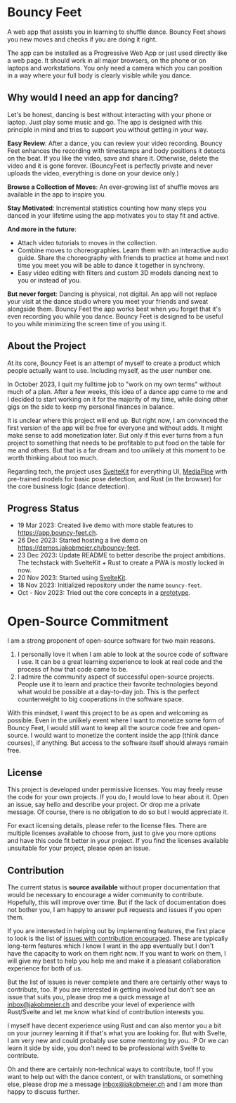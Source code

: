 # Bouncy Feet

A web app that assists you in learning to shuffle dance. Bouncy Feet shows you
new moves and checks if you are doing it right.

The app can be installed as a Progressive Web App or just used directly like a
web page. It should work in all major browsers, on the phone or on laptops and
workstations. You only need a camera which you can position in a way where your
full body is clearly visible while you dance.

## Why would I need an app for dancing?

Let's be honest, dancing is best without interacting with your phone or laptop.
Just play some music and go. The app is designed with this principle in mind and
tries to support you without getting in your way.

**Easy Review**: After a dance, you can review your video recording. Bouncy Feet
enhances the recording with timestamps and body positions it detects on the
beat. If you like the video, save and share it. Otherwise, delete the video and
it is gone forever. (BouncyFeet is perfectly private and never uploads the
video, everything is done on your device only.)

**Browse a Collection of Moves**: An ever-growing list of shuffle moves are
available in the app to inspire you.

**Stay Motivated**: Incremental statistics counting how many steps you danced in
your lifetime using the app motivates you to stay fit and active.

**And more in the future**:
- Attach video tutorials to moves in the collection.
- Combine moves to choreographies. Learn them with an interactive audio guide.
  Share the choreography with friends to practice at home and next time you meet
  you will be able to dance it together in synchrony.
- Easy video editing with filters and custom 3D models dancing next to you or
  instead of you.

**But never forget**: Dancing is physical, not digital. An app will not replace
your visit at the dance studio where you meet your friends and sweat alongside
them. Bouncy Feet the app works best when you forget that it's even recording
you while you dance. Bouncy Feet is designed to be useful to you while
minimizing the screen time of you using it.

## About the Project

At its core, Bouncy Feet is an attempt of myself to create a product which
people actually want to use. Including myself, as the user number one.

In October 2023, I quit my fulltime job to "work on my own terms" without much
of a plan. After a few weeks, this idea of a dance app came to me and I decided
to start working on it for the majority of my time, while doing other gigs on the
side to keep my personal finances in balance.

It is unclear where this project will end up. But right now, I am convinced the
first version of the app will be free for everyone and without adds. It might
make sense to add monetization later. But only if this ever turns from a fun
project to something that needs to be profitable to put food on the table for me
and others. But that is a far dream and too unlikely at this moment to be worth
thinking about too much.

Regarding tech, the project uses [SvelteKit](https://kit.svelte.dev/) for
everything UI, [MediaPipe](https://developers.google.com/mediapipe) with
pre-trained models for basic pose detection, and Rust (in the browser) for the
core business logic (dance detection).

## Progress Status

- 19 Mar 2023: Created live demo with more stable features to https://app.bouncy-feet.ch.
- 26 Dec 2023: Started hosting a live demo on https://demos.jakobmeier.ch/bouncy-feet.
- 23 Dec 2023: Update README to better describe the project ambitions. The
  techstack with SvelteKit + Rust to create a PWA is mostly locked in now.
- 20 Nov 2023: Started using [SvelteKit](https://kit.svelte.dev/).
- 18 Nov 2023: Initialized repository under the name `bouncy-feet`.
- Oct - Nov 2023: Tried out the core concepts in a
  [prototype](https://github.com/jakmeier/dance-app-poc-playground).

# Open-Source Commitment

I am a strong proponent of open-source software for two main reasons.

1. I personally love it when I am able to look at the source code of software I
   use. It can be a great learning experience to look at real code and the
   process of how that code came to be.
2. I admire the community aspect of successful open-source projects. People use
   it to learn and practice their favorite technologies beyond what would be
   possible at a day-to-day job. This is the perfect counterweight to big
   cooperations in the software space.

With this mindset, I want this project to be as open and welcoming as possible.
Even in the unlikely event where I want to monetize some form of Bouncy Feet, I
would still want to keep all the source code free and open-source. I would want
to monetize the content inside the app (think dance courses), if anything. But
access to the software itself should always remain free.

## License

This project is developed under permissive licenses. You may freely reuse the
code for your own projects. If you do, I would love to hear about it. Open an
issue, say hello and describe your project. Or drop me a private message. Of
course, there is no obligation to do so but I would appreciate it.

For exact licensing details, please refer to the license files. There are
multiple licenses available to choose from, just to give you more options and
have this code fit better in your project. If you find the licenses available
unsuitable for your project, please open an issue.

## Contribution

The current status is **source available** without proper documentation that
would be necessary to encourage a wider community to contribute. Hopefully, this
will improve over time. But if the lack of documentation does not bother you, I
am happy to answer pull requests and issues if you open them.

If you are interested in helping out by implementing features, the first place
to look is the list of [issues with contribution
encouraged](https://github.com/jakmeier/bouncy-feet/issues?q=is%3Aissue+is%3Aopen+label%3A%22contribution+encouraged%22).
These are typically long-term features which I know I want in the app eventually
but I don't have the capacity to work on them right now. If you want to work on
them, I will give my best to help you help me and make it a pleasant
collaboration experience for both of us.

But the list of issues is never complete and there are certainly other ways to
contribute, too. If you are interested in getting involved but don't see an
issue that suits you, please drop me a quick message at inbox@jakobmeier.ch and
describe your level of experience with Rust/Svelte and let me know what kind of
contribution interests you.

I myself have decent experience using Rust and can also mentor you a bit on your
journey learning it if that's what you are looking for. But with Svelte, I am
very new and could probably use some mentoring by you. :P Or we can learn it
side by side, you don't need to be professional with Svelte to contribute.

Oh and there are certainly non-technical ways to contribute, too! If you want to
help out with the dance content, or with translations, or something else, please
drop me a message inbox@jakobmeier.ch and I am more than happy to discuss
further.


